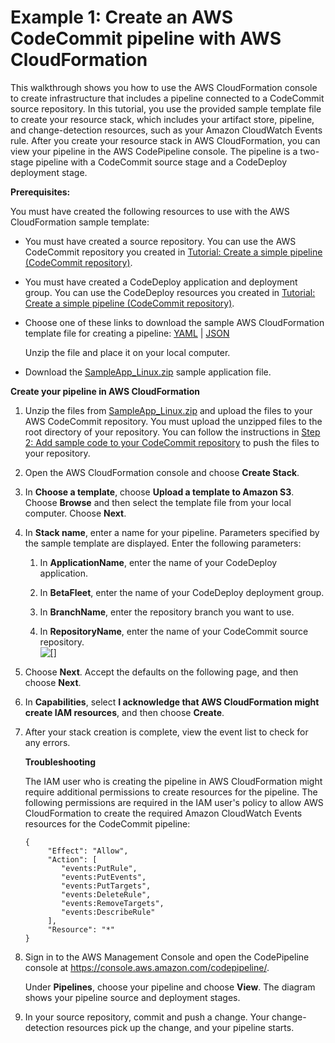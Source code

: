 # Example 1: Create an AWS CodeCommit pipeline with AWS CloudFormation<a name="tutorials-cloudformation-codecommit"></a>

This walkthrough shows you how to use the AWS CloudFormation console to create infrastructure that includes a pipeline connected to a CodeCommit source repository\. In this tutorial, you use the provided sample template file to create your resource stack, which includes your artifact store, pipeline, and change\-detection resources, such as your Amazon CloudWatch Events rule\. After you create your resource stack in AWS CloudFormation, you can view your pipeline in the AWS CodePipeline console\. The pipeline is a two\-stage pipeline with a CodeCommit source stage and a CodeDeploy deployment stage\.

**Prerequisites:**

You must have created the following resources to use with the AWS CloudFormation sample template:
+ You must have created a source repository\. You can use the AWS CodeCommit repository you created in [Tutorial: Create a simple pipeline \(CodeCommit repository\)](tutorials-simple-codecommit.md)\.
+ You must have created a CodeDeploy application and deployment group\. You can use the CodeDeploy resources you created in [Tutorial: Create a simple pipeline \(CodeCommit repository\)](tutorials-simple-codecommit.md)\.
+ Choose one of these links to download the sample AWS CloudFormation template file for creating a pipeline: [YAML](samples/codepipeline-codecommit-events-yaml.zip) \| [JSON](samples/codepipeline-codecommit-events-json.zip)

  Unzip the file and place it on your local computer\.
+ Download the [SampleApp\_Linux\.zip](samples/SampleApp_Linux.zip) sample application file\.



**Create your pipeline in AWS CloudFormation**

1. Unzip the files from [SampleApp\_Linux\.zip](samples/SampleApp_Linux.zip) and upload the files to your AWS CodeCommit repository\. You must upload the unzipped files to the root directory of your repository\. You can follow the instructions in [Step 2: Add sample code to your CodeCommit repository](tutorials-simple-codecommit.md#codecommit-add-code) to push the files to your repository\.

1. Open the AWS CloudFormation console and choose **Create Stack**\.

1. In **Choose a template**, choose **Upload a template to Amazon S3**\. Choose **Browse** and then select the template file from your local computer\. Choose **Next**\.

1. In **Stack name**, enter a name for your pipeline\. Parameters specified by the sample template are displayed\. Enter the following parameters: 

   1. In **ApplicationName**, enter the name of your CodeDeploy application\.

   1. In **BetaFleet**, enter the name of your CodeDeploy deployment group\.

   1. In **BranchName**, enter the repository branch you want to use\.

   1. In **RepositoryName**, enter the name of your CodeCommit source repository\.  
![\[\]](http://docs.aws.amazon.com/codepipeline/latest/userguide/images/create-stack-codecommit-pipeline.png)

1. Choose **Next**\. Accept the defaults on the following page, and then choose **Next**\.

1. In **Capabilities**, select **I acknowledge that AWS CloudFormation might create IAM resources**, and then choose **Create**\.

1. After your stack creation is complete, view the event list to check for any errors\.

   **Troubleshooting**

   The IAM user who is creating the pipeline in AWS CloudFormation might require additional permissions to create resources for the pipeline\. The following permissions are required in the IAM user's policy to allow AWS CloudFormation to create the required Amazon CloudWatch Events resources for the CodeCommit pipeline:

   ```
   {
        "Effect": "Allow",
        "Action": [
           "events:PutRule",
           "events:PutEvents",
           "events:PutTargets",
           "events:DeleteRule",
           "events:RemoveTargets",
           "events:DescribeRule"
        ],
        "Resource": "*"
   }
   ```

1. Sign in to the AWS Management Console and open the CodePipeline console at [https://console\.aws\.amazon\.com/codepipeline/](https://console.aws.amazon.com/codepipeline/)\.

   Under **Pipelines**, choose your pipeline and choose **View**\. The diagram shows your pipeline source and deployment stages\.

1. In your source repository, commit and push a change\. Your change\-detection resources pick up the change, and your pipeline starts\.